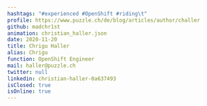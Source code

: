 ```yaml
---
hashtags: "#experienced #OpenShift #riding\t"
profile: https://www.puzzle.ch/de/blog/articles/author/challer
github: madchr1st
animation: christian_haller.json
date: 2020-11-20
title: Chrigu Haller
alias: Chrigu
function: OpenShift Engineer
mail: haller@puzzle.ch
twitter: null
linkedin: christian-haller-0a637493
isClosed: true
isOnline: true
---
```

